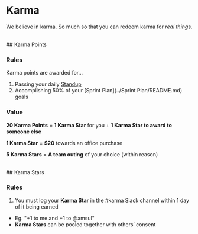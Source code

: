 # Karma

We believe in karma. So much so that you can redeem karma for *real things*.


<br />
## Karma Points

### Rules

Karma points are awarded for...

1. Passing your daily [Standup](../Standup/README.md)
2. Accomplishing 50% of your [Sprint Plan](../Sprint Plan/README.md) goals

### Value

**20 Karma Points** = **1 Karma Star** for you + **1 Karma Star to award to someone else**

**1 Karma Star** = **$20** towards an office purchase

**5 Karma Stars** = **A team outing** of your choice (within reason)



<br />
## Karma Stars

### Rules

1. You must log your **Karma Star** in the #karma Slack channel within 1 day of it being earned
  * Eg. "+1 to me and +1 to @amsul"
* **Karma Stars** can be pooled together with others’ consent